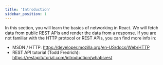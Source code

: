 ```yaml
---
title: 'Introduction'
sidebar_position: 1
---
```

In this section, you will learn the basics of networking in React. We will fetch data from public REST APIs and render the data from a response. If you are not familiar with the HTTP protocol or REST APIs, you can find more info in:
- MSDN / HTTP: https://developer.mozilla.org/en-US/docs/Web/HTTP
- REST API tutorial (Todd Fredrich): https://restapitutorial.com/introduction/whatisrest
